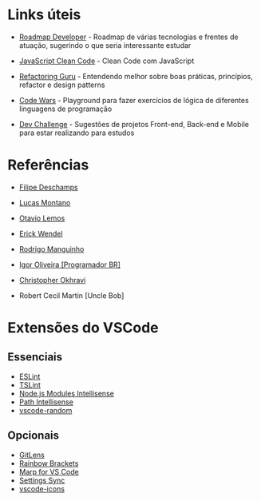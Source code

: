 # Links úteis

- [Roadmap Developer](https://roadmap.sh/) - Roadmap de várias tecnologias e frentes de atuação, sugerindo o que seria interessante estudar

- [JavaScript Clean Code](https://github.com/ryanmcdermott/clean-code-javascript) - Clean Code com JavaScript

- [Refactoring Guru](https://refactoring.guru/) - Entendendo melhor sobre boas práticas, princípios, refactor e design patterns

- [Code Wars](https://www.codewars.com/) - Playground para fazer exercícios de lógica de diferentes linguagens de programação

- [Dev Challenge](https://www.devchallenge.com.br/) - Sugestões de projetos Front-end, Back-end e Mobile para estar realizando para estudos

# Referências

- [Filipe Deschamps](https://www.youtube.com/c/FilipeDeschamps)

- [Lucas Montano](https://www.youtube.com/c/LucasMontano)

- [Otavio Lemos](https://www.youtube.com/user/OtavioALLemos)

- [Erick Wendel](https://www.youtube.com/c/ErickWendelTreinamentos)

- [Rodrigo Manguinho](https://www.youtube.com/c/MangoDeveloper)

- [Igor Oliveira [Programador BR]](https://www.youtube.com/c/Programadorbr)

- [Christopher Okhravi](https://www.youtube.com/c/ChristopherOkhravi)

- Robert Cecil Martin [Uncle Bob]


# Extensões do VSCode

## Essenciais

- [ESLint](https://marketplace.visualstudio.com/items?itemName=dbaeumer.vscode-eslint)
- [TSLint](https://marketplace.visualstudio.com/items?itemName=ms-vscode.vscode-typescript-tslint-plugin)
- [Node.js Modules Intellisense](https://marketplace.visualstudio.com/items?itemName=leizongmin.node-module-intellisense)
- [Path Intellisense](https://marketplace.visualstudio.com/items?itemName=christian-kohler.path-intellisense)
- [vscode-random](https://marketplace.visualstudio.com/items?itemName=jrebocho.vscode-random)

## Opcionais

- [GitLens](https://marketplace.visualstudio.com/items?itemName=eamodio.gitlens)
- [Rainbow Brackets](https://marketplace.visualstudio.com/items?itemName=2gua.rainbow-brackets)
- [Marp for VS Code](https://marketplace.visualstudio.com/items?itemName=marp-team.marp-vscode)
- [Settings Sync](https://marketplace.visualstudio.com/items?itemName=Shan.code-settings-sync)
- [vscode-icons](https://marketplace.visualstudio.com/items?itemName=vscode-icons-team.vscode-icons)
